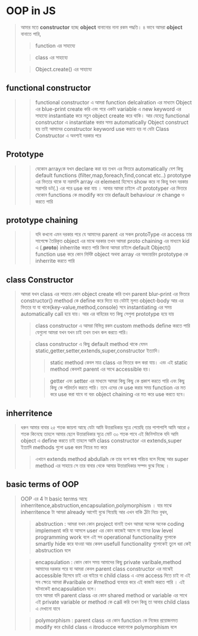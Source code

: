 # OOP in JS

> আমার মতে **constructor** হচ্ছে **object** বানানোর নানা রকম পদ্ধতি। ৪ ভাবে আমরা **object** বানাতে পারি,
>
> > function এর সাহায্যে
>
> > class এর সাহায্যে
>
> > Object.create() এর সাহায্যে

## functional constructor

> > functional constructor এ আমরা function delcalration এর মাধ্যমে Object এর blue-print create করি এবং পরে একটা variable এ new keyword এর সাহায্যে instantiate করে নতুন object create করে থাকি। আর যেহেতু functional constructor এ instantiate করার সময় automatically Object construct হয় তাই আমাদের constructor keyword use করতে হয় না যেটা Class Constructor এ অবশ্যই দরকার পরে

## Prototype

> > যেকোন arrayকে যখন declare করা হয় তখন এর ভিতরে automatically বেশ কিছু default functions (filter,map,foreach,find,concat etc..) prototype এর ভিতরে থাকে যা নরমালি array এর element হিসেবে show করে না কিন্তু যখন দরকার সরাসরি ডট(.) এর পরে use করা যায় । আবার আমরা চাইলে এই prototyper এর ভিতরে যেকোন functions কে modify করে তার default behaviour কে change ও করতে পারি

## prototype chaining

> > যদি কখনো এমন দরকার পরে যে আমাদের parent এর সকল protoType এর access তার সাপেক্ষে তৈরিকৃত object এর মাঝে দরকার তখন আমরা proto chaining এর মাধ্যমে kid এ (.**proto**) inherrite করতে পারি কিংবা আমরা চাইলে default Object() function use করে কোন নির্দিষ্ট object অথবা array এর অভ্যন্তরিন prototype কে inherrite করতে পারি

## class Constructor

> আমরা যখন class এর সাহায়ে কোন object create করি তখন parent blur-print এর ভিতরে constructor() method কে define করে দিতে হয় যেটাই মূলত object-body আর এর ভিতরে যা যা থাকে(key-value,method,console) সবে instantiating এর সময় automatically call হয়ে যায়। আর এর বাহিরের যত কিছু সেগুলা prototype হয়ে যায়
>
> > class constructor এ আমরা বিভিন্ন রকম custom methods define করতে পারি যেগুলো আমরা যখন যখন চাই তখন তখন কল করতে পারি।
>
> > class constructor এ কিছু default method থাকে যেমন static,getter,setter,extends,super,constructor ইত্যাদি।
> >
> > > static method কেবল মাত্র class এর ভিতরে কল করা যায়। এবং এই static method কেবলই parent এর সাথে accessible হয়।
> >
> > > getter এবং setter এর মাধ্যমে আমরা কিছু কিছু কে প্রকাশ করতে পারি এবং কিছু কিছু কে পরিবর্তন করতে পারি। তবে এদের কে use করার সময় function এর মত করে use করা যাবে না বরং object chaining এর মত করে use করতে হবে।

## inherritence

> ধরুন আমার বাবার ২৫ শতক জায়গা আছে যেটা আমি উত্তরাধিকার সূত্রে পেয়েছি তার পাশাপাশি আমি আরো ৫ শতক কিনেছে তাহলে আমার ছেলে উত্তারাধিকার সূত্রে মোট ৩০ শতক পাবে এই জিনিসটাকে যদি আমি object এ define করতে চাই তাহলে আমি class constructor এর extends,super ইত্যাদি methods গুলো use করব নিচের মত করে
>
> > এখানে extends method abdullah কে তার বংশ জন্ম পরিচয় বলে দিচ্ছে আর super method এর সাহায়ে সে তার বাবার থেকে আমার উত্তারাধিকার সম্পদ বুঝে নিচ্ছে ।

## basic terms of OOP

> OOP এর 4 টা basic terms আছে inherritence,abstruction,encapsulation,polymorphism । যার মাঝে inherritence টা আমরা already আগেই বুঝে গিয়েছি আর এখন বাকি 3টা নিচে বুঝব,
>
> > abstruction : আমরা যখন কোন project বানাই তখন আমরা অনেক অনেক coding implement করি যা আসলে user এর কোন কাজেই আসে না যাদের low level programming work বলে এই সব operational functionality গুলোকে smartly hide করে যাওয়া আর কেবল usefull functionality গুলোকেই তুলে ধরা কেই abstruction বলে
>
> > encapsulation : কোন কোন সময় আমাদের কিছু private varibale,method আমাদের দরকার পরে যা আমরা কেবল parent class constructor এর মাঝেই accessible হিসেবে চাই এর বাইরে বা child class এ এদের access দিতে চাই না এই সব ক্ষেত্রে আমরা #varibale or #method ব্যবহার করে এই কাজটা করতে পারি । এই ঘটনাকেই encapsulation বলে। <br/>
> > তবে আমরা যদি parent class এর কোন shared method or variable এর সাথে এই private variable or method কে call করি তখন কিন্তু তা আবার child class এ দেখানো যাবে
>
> > polymorphism : parent class এর কোন function কে নিজের প্রয়োজনমত modify করে child class এ itroducce করানোকে polymorphism বলে
